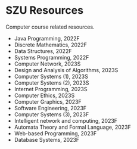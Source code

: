 # SZU Resources
Computer course related resources.
* Java Programming, 2022F
* Discrete Mathematics, 2022F
* Data Structures, 2022F
* Systems Programming, 2022F
* Computer Network, 2023S
* Design and Analysis of Algorithms, 2023S
* Computer Systems (1), 2023S
* Computer Systems (2), 2023S
* Internet Programming, 2023S
* Computer Ethics, 2023S
* Computer Graphics, 2023F
* Software Engineering, 2023F
* Computer Systems (3), 2023F
* Intelligent network and computing, 2023F
* Automata Theory and Formal Language, 2023F
* Web-based Programming, 2023F
* Database Systems, 2023F
